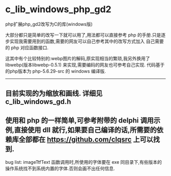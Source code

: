 # c_lib_windows_php_gd2
php扩展php_gd2改写为C的库(windows版)

大部分都只是简单的改写一下就可以用了,用法都可以直接参考 php 的手册.只是逐步实现我需要用到的函数,需要的网友可以自己参考其中的改写方式加入
自己需要的 php 对应函数接口.

这其中有个比较特别的:webp图片的解码,原实现相当的繁琐,我另外换用了 libwebp(版本libwebp-0.5.1) 来实现,需要编码的网友也可参考自己实现.
代码基于的php版本为 php-5.6.29-src 的 windows 编译版.

--------------------------------------------------

目前实现的为缩放和画线. 详细见 c_lib_windows_gd.h
--------------------------------------------------

使用和 php 的一样简单,可参考附带的 delphi 调用示例,直接使用 dll 就行,如果要自己编译的话,所需要的依赖库全部都在
https://github.com/clqsrc
上可以找到.
--------------------------------------------------
bug list:
imageTtfText 函数调用时,所使用的字体要在 exe 同目录下,有些版本的操作系统找不到系统内置的字体.否则会画不出任何信息.
